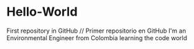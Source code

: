 # Hello-World
First repository in GitHub // Primer repositorio en GitHub
I'm an Environmental Engineer from Colombia learning the code world
